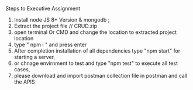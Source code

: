 Steps to Executive Assignment
1. Install node JS 8+ Version & mongodb ;
2. Extract the project file // CRUD.zip
3. open terminal Or CMD and change the location to extracted project location
4. type " npm i " and press enter
5. After completion installation of all dependencies type "npm start" for starting a server,
6. or  chnage envirnment to test and type "npm test" to execute all test cases, 
7. please download and import postman collection file in postman and call the APIS